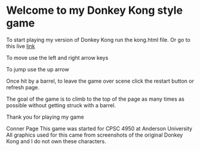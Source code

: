 # Welcome to my Donkey Kong style game

To start playing my version of Donkey Kong run the kong.html file.
Or go to this live [link](https://cpage33.github.io/Dk_Game/kong.html)

To move use the left and right arrow keys 

To jump use the up arrow

Once hit by a barrel, to leave the game over scene click the restart button or refresh page.

The goal of the game is to climb to the top of the page as many times as possible without getting struck with a barrel.

Thank you for playing my game

Conner Page
This game was started for CPSC 4950 at Anderson University
All graphics used for this came from screenshots of the original Donkey Kong and I do not own these characters.
